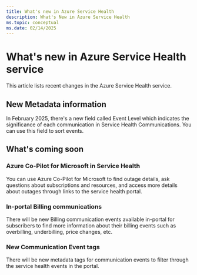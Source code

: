 ```yaml
---
title: What's new in Azure Service Health
description: What's New in Azure Service Health
ms.topic: conceptual
ms.date: 02/14/2025
---
```


# What's new in Azure Service Health service

This article lists recent changes in the Azure Service Health service. 

## New Metadata information
In February 2025, there's a new field called Event Level which indicates the significance of each communication in Service Health Communications. 
You can use this field to sort events.



## What's coming soon

### Azure Co-Pilot for Microsoft in Service Health
You can use Azure Co-Pilot for Microsoft to find outage details, ask questions about subscriptions and resources, and access more details about outages through links to the service health portal. 

### In-portal Billing communications
There will be new Billing communication events available in-portal for subscribers to find more information about their billing events such as overbilling, underbilling, price changes, etc.

### New Communication Event tags
There will be new metadata tags for communication events to filter through the service health events in the portal.
